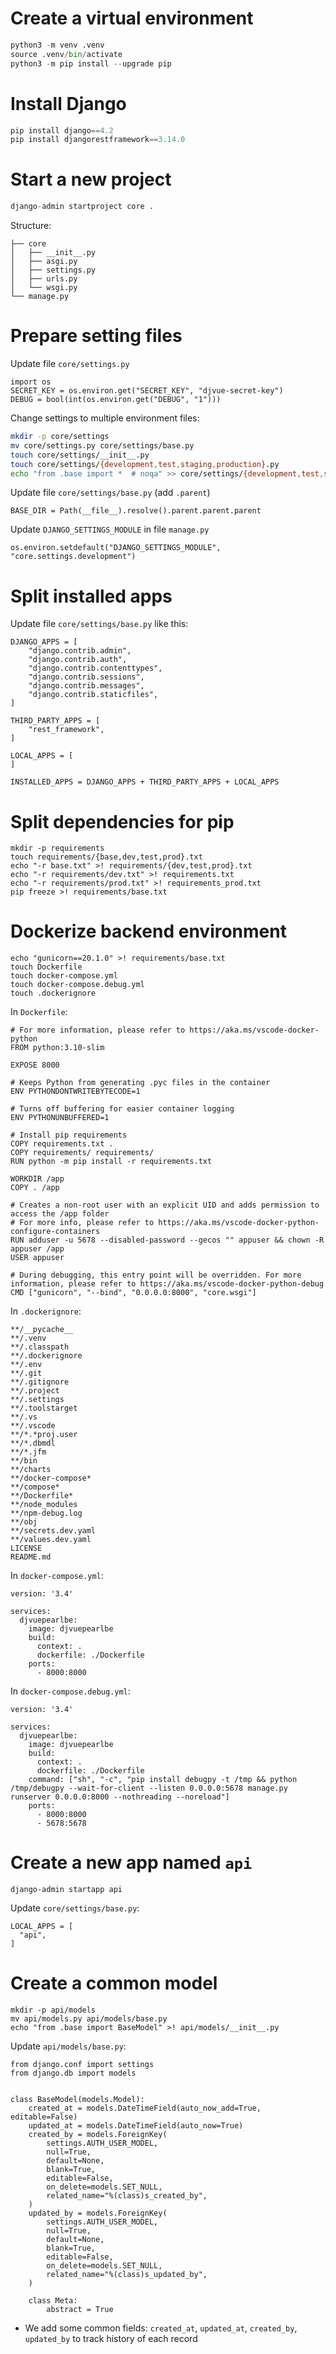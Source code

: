# Create a virtual environment

```python
python3 -m venv .venv
source .venv/bin/activate
python3 -m pip install --upgrade pip
```

# Install Django

```python
pip install django==4.2
pip install djangorestframework==3.14.0
```

# Start a new project

```python
django-admin startproject core .
```

Structure:

```
├── core
│   ├── __init__.py
│   ├── asgi.py
│   ├── settings.py
│   ├── urls.py
│   └── wsgi.py
└── manage.py
```

# Prepare setting files

Update file `core/settings.py`

```
import os
SECRET_KEY = os.environ.get("SECRET_KEY", "djvue-secret-key")
DEBUG = bool(int(os.environ.get("DEBUG", "1")))
```

Change settings to multiple environment files:

```bash
mkdir -p core/settings
mv core/settings.py core/settings/base.py
touch core/settings/__init__.py
touch core/settings/{development,test,staging,production}.py
echo "from .base import *  # noqa" >> core/settings/{development,test,staging,production}.py
```

Update file `core/settings/base.py` (add `.parent`)

```
BASE_DIR = Path(__file__).resolve().parent.parent.parent
```

Update `DJANGO_SETTINGS_MODULE` in file `manage.py`

```
os.environ.setdefault("DJANGO_SETTINGS_MODULE", "core.settings.development")
```

# Split installed apps

Update file `core/settings/base.py` like this:

```
DJANGO_APPS = [
    "django.contrib.admin",
    "django.contrib.auth",
    "django.contrib.contenttypes",
    "django.contrib.sessions",
    "django.contrib.messages",
    "django.contrib.staticfiles",
]

THIRD_PARTY_APPS = [
    "rest_framework",
]

LOCAL_APPS = [
]

INSTALLED_APPS = DJANGO_APPS + THIRD_PARTY_APPS + LOCAL_APPS
```

# Split dependencies for pip

```
mkdir -p requirements
touch requirements/{base,dev,test,prod}.txt
echo "-r base.txt" >! requirements/{dev,test,prod}.txt
echo "-r requirements/dev.txt" >! requirements.txt
echo "-r requirements/prod.txt" >! requirements_prod.txt
pip freeze >! requirements/base.txt
```

# Dockerize backend environment

```
echo "gunicorn==20.1.0" >! requirements/base.txt
touch Dockerfile
touch docker-compose.yml
touch docker-compose.debug.yml
touch .dockerignore
```

In `Dockerfile`:

```
# For more information, please refer to https://aka.ms/vscode-docker-python
FROM python:3.10-slim

EXPOSE 8000

# Keeps Python from generating .pyc files in the container
ENV PYTHONDONTWRITEBYTECODE=1

# Turns off buffering for easier container logging
ENV PYTHONUNBUFFERED=1

# Install pip requirements
COPY requirements.txt .
COPY requirements/ requirements/
RUN python -m pip install -r requirements.txt

WORKDIR /app
COPY . /app

# Creates a non-root user with an explicit UID and adds permission to access the /app folder
# For more info, please refer to https://aka.ms/vscode-docker-python-configure-containers
RUN adduser -u 5678 --disabled-password --gecos "" appuser && chown -R appuser /app
USER appuser

# During debugging, this entry point will be overridden. For more information, please refer to https://aka.ms/vscode-docker-python-debug
CMD ["gunicorn", "--bind", "0.0.0.0:8000", "core.wsgi"]

```

In `.dockerignore`:

```
**/__pycache__
**/.venv
**/.classpath
**/.dockerignore
**/.env
**/.git
**/.gitignore
**/.project
**/.settings
**/.toolstarget
**/.vs
**/.vscode
**/*.*proj.user
**/*.dbmdl
**/*.jfm
**/bin
**/charts
**/docker-compose*
**/compose*
**/Dockerfile*
**/node_modules
**/npm-debug.log
**/obj
**/secrets.dev.yaml
**/values.dev.yaml
LICENSE
README.md
```

In `docker-compose.yml`:

```
version: '3.4'

services:
  djvuepearlbe:
    image: djvuepearlbe
    build:
      context: .
      dockerfile: ./Dockerfile
    ports:
      - 8000:8000

```

In `docker-compose.debug.yml`:

```
version: '3.4'

services:
  djvuepearlbe:
    image: djvuepearlbe
    build:
      context: .
      dockerfile: ./Dockerfile
    command: ["sh", "-c", "pip install debugpy -t /tmp && python /tmp/debugpy --wait-for-client --listen 0.0.0.0:5678 manage.py runserver 0.0.0.0:8000 --nothreading --noreload"]
    ports:
      - 8000:8000
      - 5678:5678
```
# Create a new app named `api`

```
django-admin startapp api
```

Update `core/settings/base.py`:

```
LOCAL_APPS = [
  "api",
]
```

# Create a common model

```
mkdir -p api/models
mv api/models.py api/models/base.py
echo "from .base import BaseModel" >! api/models/__init__.py
```

Update `api/models/base.py`:

```
from django.conf import settings
from django.db import models


class BaseModel(models.Model):
    created_at = models.DateTimeField(auto_now_add=True, editable=False)
    updated_at = models.DateTimeField(auto_now=True)
    created_by = models.ForeignKey(
        settings.AUTH_USER_MODEL,
        null=True,
        default=None,
        blank=True,
        editable=False,
        on_delete=models.SET_NULL,
        related_name="%(class)s_created_by",
    )
    updated_by = models.ForeignKey(
        settings.AUTH_USER_MODEL,
        null=True,
        default=None,
        blank=True,
        editable=False,
        on_delete=models.SET_NULL,
        related_name="%(class)s_updated_by",
    )

    class Meta:
        abstract = True

```

* We add some common fields: `created_at`, `updated_at`, `created_by`, `updated_by` to track history of each record
